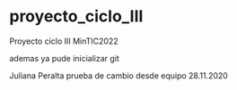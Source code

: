 # proyecto_ciclo_III
Proyecto ciclo III MinTIC2022


ademas ya pude inicializar git

Juliana Peralta
prueba de cambio desde equipo 28.11.2020
